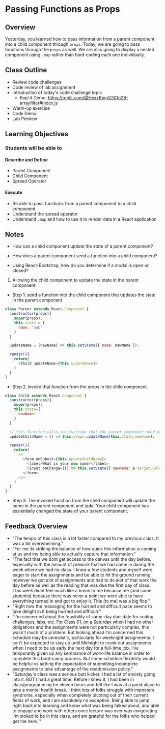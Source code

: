 # Passing Functions as Props

## Overview

Yesterday, you learned how to pass information from a parent component into a child component through `props`. Today, we are going to pass functions through the `props` as well. We are also going to display a nested component using `.map` rather than hard-coding each one individually.

## Class Outline

- Review code challenges
- Code review of lab assignment
- Introduction of today's code challenge topic
  - Repl.it Demo: <https://replit.com/@HexxKing1/301n28-arrayfilter#index.js>
- Warm-up exercise
- Code Demo
- Lab Preview

## Learning Objectives

### Students will be able to

#### Describe and Define

- Parent Component
- Child Component
- Spread Operator

#### Execute

- Be able to pass functions from a parent component to a child component
- Understand the spread operator
- Understand `.map` and how to use it to render data in a React application

## Notes

- How can a child component update the state of a parent component?

- How does a parent component send a function into a child component?

- Using React-Bootstrap, how do you determine if a modal is open or closed?

1. Allowing the child component to update the state in the parent component:

  - Step 1. send a function into the child component that updates the state in the parent component

  ```javaScript
  class Parent extends React.Component {
    constructor(props){
      super(props);
      this.state = {
        name: 'bob'
      }
    }

    updateName = (newName) => this.setState({ name: newName });

    render(){
      return(
        <Child updateName={this.updateName}>
      )
    }
  }
  ```

  - Step 2. invoke that function from the props in the child component
  ```javaScript
  class Child extends React.Component {
    constructor(props){
      super(props);
      this.state={
        newName:''
      }
    }

    // this function calls the function that the parent component send us with the new name as an argument
    updateChildName = () => this.props.updateName(this.state.newName);

    render(){
      return(
        <>
          <form onSubmit={this.updateChildName}>
            <label>What is your new name?</label>
            <input onChange={() => this.setState({ newName: e.target.value })} />
          </form>
        </>
      )
    }
  }
  ```

  - Step 3. The invoked function from the child component will update the name in the parent component and tada! Your child component has essientially changed the state of your parent component.


## Feedback Overview
- "The tempo of this class is a lot faster compared to my previous class. It was a bit overwhelming."
- "For me its striking the balance of how quick this information is coming at us and my being able to actually capture that information."
- "The fact that we dont get access to the canvas until the day before. especially with the amount of prework that we had come in during the week where we had no class. I know a few students and myself were eager to start the assignments and be able to hit the ground running, however we got alot of assignments and had to do alot of that work the day before as well as the reading that was due the first day of class. This week didnt feel much like a break to me because me (and some students) because there was never a point we were able to have everything turned in and got to enjoy it. This (to me) was a big flop."
- "Right now the messaging for the hurried and difficult pace seems to take delight in it being hurried and difficult."
- "I'm concerned about the feasibility of same-day due-date for coding challenges, labs, etc. For Class 01, on a Saturday when I had no other obligations and the assignments were not particularly complex, this wasn't much of a problem. But looking ahead I'm concerned this schedule may be unrealistic, particularly for weeknight assignments. I can't be expected to stay up until Midnight to crank out assignments when I need to be up early the next day for a full-time job. I've temporarily given up any semblance of work-life balance in order to complete this boot-camp process. But some schedule flexibility would be helpful vs setting the expectation of submitting incomplete assignments to take advantage of the resubmission policy."
- "Saturday's class was a serious butt kicker. I had a lot of anxiety going into it. BUT I had a great time. Before I knew it, I had been in class/programming for eleven hours and felt like I was at a good place to take a mental health break. I think lots of folks struggle with imposters syndrome, especially when completely pivoting out of their current fields of work, and I am absolutely no exception. Being able to jump right back into learning and know what was being talked about, and able to engage and work with others once lecture was over was invigorating. I'm stoked to be in this class, and am grateful for the folks who helped get me here. "
